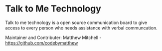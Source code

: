 # Talk to Me Technology

Talk to me technology is a open source communication board to give access to every person who needs assistance with verbal communcation.  

Maintainer and Contributer: Matthew Mitchell - <https://github.com/codebymatthew>
